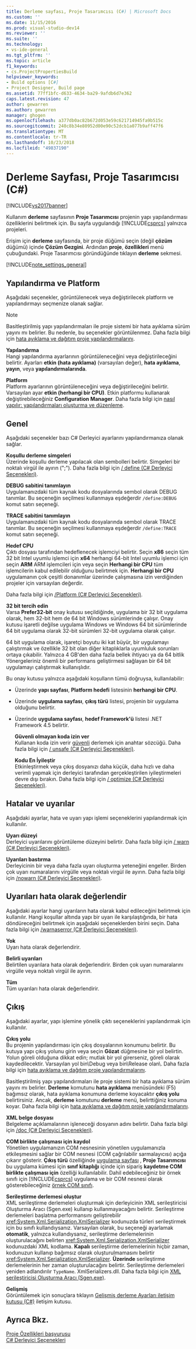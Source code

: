 ```yaml
---
title: Derleme sayfası, Proje Tasarımcısı (C#) | Microsoft Docs
ms.custom: ''
ms.date: 11/15/2016
ms.prod: visual-studio-dev14
ms.reviewer: ''
ms.suite: ''
ms.technology:
- vs-ide-general
ms.tgt_pltfrm: ''
ms.topic: article
f1_keywords:
- cs.ProjectPropertiesBuild
helpviewer_keywords:
- Build options [C#]
- Project Designer, Build page
ms.assetid: 77ff1bfc-d633-4634-ba29-9afdb6d7e362
caps.latest.revision: 47
author: gewarren
ms.author: gewarren
manager: ghogen
ms.openlocfilehash: a377db0ac82b672d053e59c621714945fa9b515c
ms.sourcegitcommit: 240c8b34e80952d00e90c52dcb1a077b9aff47f6
ms.translationtype: MT
ms.contentlocale: tr-TR
ms.lasthandoff: 10/23/2018
ms.locfileid: "49837190"
---
```

# <a name="build-page-project-designer-c"></a>Derleme Sayfası, Proje Tasarımcısı (C#)
[!INCLUDE[vs2017banner](../../includes/vs2017banner.md)]

  
Kullanım **derleme** sayfasının **Proje Tasarımcısı** projenin yapı yapılandırması özelliklerini belirtmek için. Bu sayfa uygulandığı [!INCLUDE[csprcs](../../includes/csprcs-md.md)] yalnızca projeleri.  
  
 Erişim için **derleme** sayfasında, bir proje düğümü seçin (değil **çözüm** düğümü) içinde **Çözüm Gezgini**. Ardından **proje**, **özellikleri** menü çubuğundaki. Proje Tasarımcısı göründüğünde tıklayın **derleme** sekmesi.  
  
 [!INCLUDE[note_settings_general](../../includes/note-settings-general-md.md)]  
  
## <a name="configuration-and-platform"></a>Yapılandırma ve Platform  
 Aşağıdaki seçenekler, görüntülenecek veya değiştirilecek platform ve yapılandırmayı seçmenize olanak sağlar.  
  
> [!NOTE]
>  Basitleştirilmiş yapı yapılandırmaları ile proje sistemi bir hata ayıklama sürüm yayını mı belirler. Bu nedenle, bu seçenekler görüntülenmez. Daha fazla bilgi için [hata ayıklama ve dağıtım proje yapılandırmalarını](http://msdn.microsoft.com/en-us/0440b300-0614-4511-901a-105b771b236e).  
  
 **Yapılandırma**  
 Hangi yapılandırma ayarlarının görüntüleneceğini veya değiştirileceğini belirtir. Ayarları **etkin (hata ayıklama)** (varsayılan değer), **hata ayıklama**, **yayın**, veya **yapılandırmalarında**.  
  
 **Platform**  
 Platform ayarlarının görüntüleneceğini veya değiştirileceğini belirtir. Varsayılan ayar **etkin (herhangi bir CPU)**. Etkin platformu kullanarak değiştirebileceğiniz **Configuration Manager**. Daha fazla bilgi için [nasıl yapılır: yapılandırmaları oluşturma ve düzenleme](../../ide/how-to-create-and-edit-configurations.md).  
  
## <a name="general"></a>Genel  
 Aşağıdaki seçenekler bazı C# Derleyici ayarlarını yapılandırmanıza olanak sağlar.  
  
 **Koşullu derleme simgeleri**  
 Üzerinde koşullu derleme yapılacak olan sembolleri belirtir. Simgeleri bir noktalı virgül ile ayırın (";"). Daha fazla bilgi için [/ define (C# Derleyici Seçenekleri)](http://msdn.microsoft.com/library/f17d7b4d-82d0-4133-8563-68cced1cac6e).  
  
 **DEBUG sabitini tanımlayın**  
 Uygulamanızdaki tüm kaynak kodu dosyalarında sembol olarak DEBUG tanımlar. Bu seçeneğin seçilmesi kullanmaya eşdeğerdir `/define:DEBUG` komut satırı seçeneği.  
  
 **TRACE sabitini tanımlayın**  
 Uygulamanızdaki tüm kaynak kodu dosyalarında sembol olarak TRACE tanımlar. Bu seçeneğin seçilmesi kullanmaya eşdeğerdir `/define:TRACE` komut satırı seçeneği.  
  
 **Hedef CPU**  
 Çıktı dosyası tarafından hedeflenecek işlemciyi belirtir. Seçin **x86** seçin tüm 32 bit Intel uyumlu işlemci için **x64** herhangi 64-bit Intel uyumlu işlemci için seçin **ARM** ARM işlemcileri için veya seçin **Herhangi bir CPU** tüm işlemcilerin kabul edilebilir olduğunu belirtmek için. **Herhangi bir CPU** uygulamanın çok çeşitli donanımlar üzerinde çalışmasına izin verdiğinden projeler için varsayılan değerdir.  
  
 Daha fazla bilgi için [/Platform (C# Derleyici Seçenekleri)](http://msdn.microsoft.com/library/c290ff5e-47f4-4a85-9bb3-9c2525b0be04).  
  
 **32 bit tercih edin**  
 Varsa **Prefer32-bit** onay kutusu seçildiğinde, uygulama bir 32 bit uygulama olarak, hem 32-bit hem de 64 bit Windows sürümlerinde çalışır. Onay kutusu işaretli değilse uygulama Windows ve Windows 64 bit sürümlerinde 64 bit uygulama olarak 32-bit sürümleri 32-bit uygulama olarak çalışır.  
  
 64 bit uygulama olarak, işaretçi boyutu iki kat büyür, bir uygulamayı çalıştırmak ve özellikle 32 bit olan diğer kitaplıklarla uyumluluk sorunları ortaya çıkabilir. Yalnızca 4 GB'den daha fazla bellek ihtiyacı ya da 64 bitlik Yönergeleriniz önemli bir performans geliştirmesi sağlayan bir 64 bit uygulamayı çalıştırmak kullanışlıdır.  
  
 Bu onay kutusu yalnızca aşağıdaki koşulların tümü doğruysa, kullanılabilir:  
  
- Üzerinde **yapı sayfası**, **Platform hedefi** listesinin **herhangi bir CPU**.  
  
- Üzerinde **uygulama sayfası**, **çıkış türü** listesi, projenin bir uygulama olduğunu belirtir.  
  
- Üzerinde **uygulama sayfası**, **hedef Framework'ü** listesi .NET Framework 4.5 belirtir.  
  
  **Güvenli olmayan koda izin ver**  
  Kullanan koda izin verir [güvenli](http://msdn.microsoft.com/library/7e818009-1c6e-4b9e-b769-3728a01586a0) derlemek için anahtar sözcüğü. Daha fazla bilgi için [/ unsafe (C# Derleyici Seçenekleri)](http://msdn.microsoft.com/library/fdb77ed9-da03-45bd-bb7f-250704da1bcc).  
  
  **Kodu En İyileştir**  
  Etkinleştirmek veya çıkış dosyanızı daha küçük, daha hızlı ve daha verimli yapmak için derleyici tarafından gerçekleştirilen iyileştirmeleri devre dışı bırakın. Daha fazla bilgi için [/ optimize (C# Derleyici Seçenekleri)](http://msdn.microsoft.com/library/6dd5b6f2-cd1d-4593-a9f4-1c2ed9404ca0).  
  
## <a name="errors-and-warnings"></a>Hatalar ve uyarılar  
 Aşağıdaki ayarlar, hata ve uyarı yapı işlemi seçeneklerini yapılandırmak için kullanılır.  
  
 **Uyarı düzeyi**  
 Derleyici uyarılarını görüntüleme düzeyini belirtir. Daha fazla bilgi için [/ warn (C# Derleyici Seçenekleri)](http://msdn.microsoft.com/library/5f80ff59-4991-4382-9f9a-77da18446e71).  
  
 **Uyarıları bastırma**  
 Derleyicinin bir veya daha fazla uyarı oluşturma yeteneğini engeller. Birden çok uyarı numaralarını virgülle veya noktalı virgül ile ayırın. Daha fazla bilgi için [/nowarn (C# Derleyici Seçenekleri)](http://msdn.microsoft.com/library/6dcbc5e8-ae67-4566-9df3-f63cfdd9c4e4).  
  
## <a name="treat-warnings-as-errors"></a>Uyarıları hata olarak değerlendir  
 Aşağıdaki ayarlar hangi uyarıların hata olarak kabul edileceğini belirtmek için kullanılır. Hangi koşullar altında yapı bir uyarı ile karşılaştığında, bir hata döndüreceğini belirtmek için aşağıdaki seçeneklerden birini seçin. Daha fazla bilgi için [/warnaserror (C# Derleyici Seçenekleri)](http://msdn.microsoft.com/library/04680ec3-08d6-4e2e-a274-38310e10e33c).  
  
 **Yok**  
 Uyarı hata olarak değerlendirir.  
  
 **Belirli uyarıları**  
 Belirtilen uyarılara hata olarak değerlendirir. Birden çok uyarı numaralarını virgülle veya noktalı virgül ile ayırın.  
  
 **Tüm**  
 Tüm uyarıları hata olarak değerlendirir.  
  
## <a name="output"></a>Çıkış  
 Aşağıdaki ayarlar, yapı işlemine yönelik çıktı seçeneklerini yapılandırmak için kullanılır.  
  
 **Çıkış yolu**  
 Bu projenin yapılandırması için çıkış dosyalarının konumunu belirtir. Bu kutuya yapı çıkış yolunu girin veya seçin **Gözat** düğmesine bir yol belirtin. Yolun göreli olduğuna dikkat edin; mutlak bir yol girerseniz, göreli olarak kaydedilecektir. Varsayılan yol bin\Debug veya bin\Release olan\\. Daha fazla bilgi için [hata ayıklama ve dağıtım proje yapılandırmalarını](http://msdn.microsoft.com/en-us/0440b300-0614-4511-901a-105b771b236e).  
  
 Basitleştirilmiş yapı yapılandırmaları ile proje sistemi bir hata ayıklama sürüm yayını mı belirler. **Derleme** komutunu **hata ayıklama** menüsündeki (F5) bağımsız olarak, hata ayıklama konumuna derleme koyacaktır **çıkış yolu** belirtirsiniz. Ancak, **derleme** komutunu **derleme** menü, belirttiğiniz konuma koyar. Daha fazla bilgi için [hata ayıklama ve dağıtım proje yapılandırmalarını](http://msdn.microsoft.com/en-us/0440b300-0614-4511-901a-105b771b236e).  
  
 **XML belge dosyası**  
 Belgeleme açıklamalarının işleneceği dosyanın adını belirtir. Daha fazla bilgi için [/doc (C# Derleyici Seçenekleri)](http://msdn.microsoft.com/library/849eea59-c936-4311-bad8-d07404480f2a).  
  
 **COM birlikte çalışması için kaydol**  
 Yönetilen uygulamanızın COM nesnesinin yönetilen uygulamanızla etkileşmesini sağlar bir COM nesnesi (COM çağrılabilir sarmalayıcısı) açığa çıkarır gösterir. **Çıkış türü** özelliğinde [uygulama sayfası](../../ide/reference/application-page-project-designer-visual-basic.md) , **Proje Tasarımcısı** bu uygulama kümesi için **sınıf kitaplığı** içinde için sipariş **kaydetme COM birlikte çalışması için** özelliği kullanılabilir. Dahil edebileceğiniz bir örnek sınıfı için [!INCLUDE[csprcs](../../includes/csprcs-md.md)] uygulama ve bir COM nesnesi olarak gösterebileceğiniz [örnek COM sınıfı](http://msdn.microsoft.com/library/6504dea9-ad1c-4993-a794-830fec5270af).  
  
 **Serileştirme derlemesi oluştur**  
 XML serileştirme derlemeleri oluşturmak için derleyicinin XML serileştiricisi Oluşturma Aracı (Sgen.exe) kullanıp kullanmayacağını belirtir. Serileştirme derlemeleri başlatma performansını geliştirebilir <xref:System.Xml.Serialization.XmlSerializer> kodunuzda türleri serileştirmek için bu sınıfı kullandıysanız. Varsayılan olarak, bu seçeneği ayarlamak **otomatik**, yalnızca kullandıysanız, serileştirme derlemelerinin oluşturulacağını belirten <xref:System.Xml.Serialization.XmlSerializer> kodunuzdaki XML kodlama. **Kapalı** serileştirme derlemelerinin hiçbir zaman, kodunuzun kullanıp bağımsız olarak oluşturulmamasını belirtir <xref:System.Xml.Serialization.XmlSerializer>. **Üzerinde** serileştirme derlemelerinin her zaman oluşturulacağını belirtir. Serileştirme derlemeleri yeniden adlandırılır `TypeName`. XmlSerializers.dll. Daha fazla bilgi için [XML serileştiricisi Oluşturma Aracı (Sgen.exe)](http://msdn.microsoft.com/library/cc1d1f1c-fb26-4be9-885a-3fe84c81cec6).  
  
 **Gelişmiş**  
 Görüntülemek için sonuçlara tıklayın [Gelişmiş derleme Ayarları iletişim kutusu (C#)](../../ide/reference/advanced-build-settings-dialog-box-csharp.md) iletişim kutusu.  
  
## <a name="see-also"></a>Ayrıca Bkz.  
 [Proje Özellikleri başvurusu](../../ide/reference/project-properties-reference.md)   
 [C# Derleyici Seçenekleri](http://msdn.microsoft.com/library/d3403556-1816-4546-a782-e8223a772e44)



